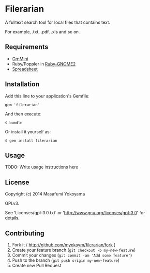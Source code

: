 # Filerarian

A fulltext search tool for local files that contains text.

For example, .txt, .pdf, .xls and so on.

## Requirements

* [GrnMini](https://github.com/ongaeshi/grn_mini)
* Ruby/Poppler in [Ruby-GNOME2](http://ruby-gnome2.sourceforge.jp/)
* [Spreadsheet](https://github.com/zdavatz/spreadsheet)

## Installation

Add this line to your application's Gemfile:

    gem 'filerarian'

And then execute:

    $ bundle

Or install it yourself as:

    $ gem install filerarian

## Usage

TODO: Write usage instructions here

## License

Copyright (c) 2014  Masafumi Yokoyama

GPLv3.

See 'Licenses/gpl-3.0.txt' or 'http://www.gnu.org/licenses/gpl-3.0' for details.

## Contributing

1. Fork it ( http://github.com/myokoym/filerarian/fork )
2. Create your feature branch (`git checkout -b my-new-feature`)
3. Commit your changes (`git commit -am 'Add some feature'`)
4. Push to the branch (`git push origin my-new-feature`)
5. Create new Pull Request

